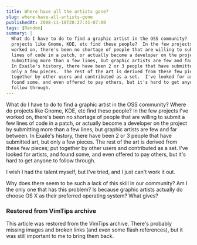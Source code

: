 ```yaml
---
title: Where have all the artists gone?
slug: where-have-all-artists-gone
publishedAt: 2008-11-18T20:27:31-07:00
tags: [Random]
summary: |
  What do I have to do to find a graphic artist in the OSS community?  Where do
  projects like Gnome, KDE, etc find these people?  In the few projects I've
  worked on, there's been no shortage of people that are willing to submit a few
  lines of code in a patch, or actually become a developer on the project by
  submitting more than a few lines, but graphic artists are few and far between.
  In Exaile's history, there have been 2 or 3 people that have submitted art, but
  only a few pieces.  The rest of the art is derived from these few pieces; put
  together by other users and contributed as a set.  I've looked for artists, and
  found some, and even offered to pay others, but it's hard to get anyone to
  follow through.
---
```

<p>What do I have to do to find a graphic artist in the OSS community?  Where
do projects like Gnome, KDE, etc find these people?  In the few projects I've
worked on, there's been no shortage of people that are willing to submit a
few lines of code in a patch, or actually become a developer on the project
by submitting more than a few lines, but graphic artists are few and far
between.  In Exaile's history, there have been 2 or 3 people that have
submitted art, but only a few pieces.  The rest of the art is derived from
these few pieces; put together by other users and contributed as a set.
I've looked for artists, and found some, and even offered to pay others,
but it's hard to get anyone to follow through.  </p>
 <p>I wish I had the
talent myself, but I've tried, and I just can't work it out.</p>
 <p>Why
does there seem to be such a lack of this skill in our community?  Am I the
only one that has this problem?  Is because graphic artists actually do
choose OS X as their preferred operating system?  What gives?</p>

<div class="restored-from-archive">
  <h3>Restored from VimTips archive</h3>
  <p>
  This article was restored from the VimTips archive. There's probably
  missing images and broken links (and even some flash references), but it
  was still important to me to bring them back.
  </p>
</div>
